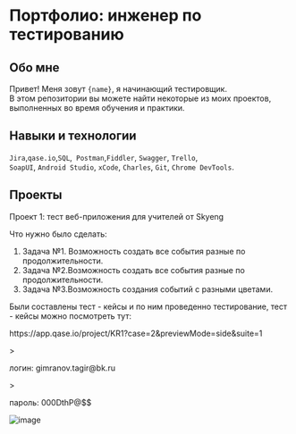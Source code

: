 # Портфолио: инженер по тестированию

## Обо мне 

Привет! Меня зовут ``{name}``, я начинающий тестировщик. <br>
В этом репозитории вы можете найти некоторые из моих проектов, выполненных во время обучения и практики.
<br>

## Навыки и технологии
``Jira``,``qase.io``,``SQL``,`` Postman``,``Fiddler``, ``Swagger``, ``Trello``, <br>
``SoapUI``, ``Android Studio``, ``xCode``, ``Charles``, ``Git``, ``Chrome DevTools``.




## Проекты

<p> Проект 1: тест веб-приложения для учителей от Skyeng</p>
<p>Что нужно было сделать:<p>
<ol>
  <li>Задача №1. Возможность создать все события разные по продолжительности.</li>
  <li>Задача №2.Возможность создать все события разные по продолжительности.</li>
   <li>Задача №3.Возможность создания событий с разными цветами.</li>
</ol>
<p> Были составлены тест - кейсы и по ним проведенно тестирование, тест - кейсы можно посмотреть тут:</p>
<p> https://app.qase.io/project/KR1?case=2&previewMode=side&suite=1</p>
> <p> логин: gimranov.tagir@bk.ru</p>
> <p> пароль: 000DthP@$$ </p>

![image](https://github.com/GimranovTagir/-/assets/144915431/875e52f2-12e9-4a98-98a9-df6c2b7a17c1)

